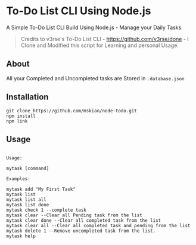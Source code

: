 # To-Do List CLI Using Node.js

<p>A Simple To-Do List CLI Build Using Node.js - Manage your Daily Tasks.<p>

> Credits to v3rse's To-Do List CLI - https://github.com/v3rse/done - I Clone and Modified this script for Learning and personal Usage.

## About

All your Completed and Uncompleted tasks are Stored in `.database.json`

## Installation

```
git clone https://github.com/mskian/node-todo.git
npm install
npm link
```

## Usage

```

Usage:
 
mytask [command]
 
Examples:
 
mytask add "My First Task" 
mytask list 
mytask list all 
mytask list done 
mytask check 1 --complete task 
mytask clear --Clear all Pending task from the list 
mytask clear done --Clear all completed task from the list 
mytask clear all --Clear all completed task and pending from the list 
mytask delete 1 --Remove uncompleted task from the list. 
mytask help

```
